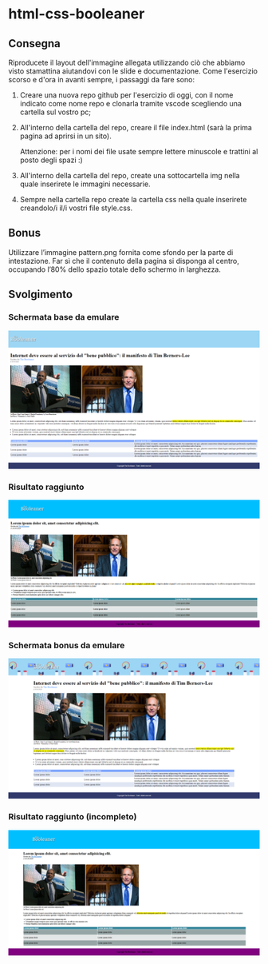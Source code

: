 # html-css-booleaner

## Consegna

Riproducete il layout dell'immagine allegata utilizzando ciò che abbiamo visto stamattina aiutandovi con le slide e documentazione.
Come l'esercizio scorso e d'ora in avanti sempre, i passaggi da fare sono:

1. Creare una nuova repo github per l'esercizio di oggi, con il nome indicato come nome repo e clonarla tramite vscode scegliendo una cartella sul vostro pc;
2. All'interno della cartella del repo, creare il file index.html (sarà la prima pagina ad aprirsi in un sito).

   Attenzione: per i nomi dei file usate sempre lettere minuscole e trattini al posto degli spazi :)

3. All'interno della cartella del repo, create una sottocartella img nella quale inserirete le immagini necessarie.
4. Sempre nella cartella repo create la cartella css nella quale inserirete creandolo/i il/i vostri file style.css.

## Bonus

Utilizzare l’immagine pattern.png fornita come sfondo per la parte di intestazione.
Far sì che il contenuto della pagina si disponga al centro, occupando l’80% dello spazio totale dello schermo in larghezza.

## Svolgimento

### Schermata base da emulare

<img alt="base-exercise" src="img/The-Booleaner-base.png">

### Risultato raggiunto

<img alt="base-exercise" src="img/my-base.PNG">

### Schermata bonus da emulare

<img alt="bonus-exercise" src="./img/The-Booleaner-bonus.png">

### Risultato raggiunto (incompleto)

<img alt="bonus-exercise" src="img/my-bonus.PNG">
